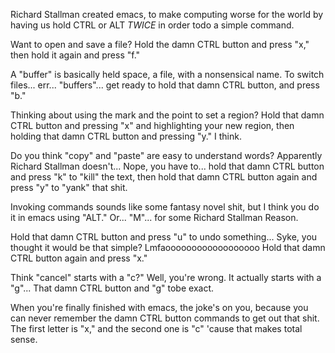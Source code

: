 Richard Stallman created emacs, to make computing worse for the world by having us hold CTRL or ALT *TWICE* in order todo a simple command.

Want to open and save a file? Hold the damn CTRL button and press "x," then hold it again and press "f."

A "buffer" is basically held space, a file, with a nonsensical name. To switch files... err... "buffers"... get ready to hold that damn CTRL button, and press "b."

Thinking about using the mark and the point to set a region? Hold that damn CTRL button and pressing "x" and highlighting your new region, then holding that damn CTRL button and pressing "y." I think.

Do you think "copy" and "paste" are easy to understand words? Apparently Richard Stallman doesn't... Nope, you have to... hold that damn CTRL button and press "k" to "kill" the text, then hold that damn CTRL button again and press "y" to "yank" that shit.

Invoking commands sounds like some fantasy novel shit, but I think you do it in emacs using "ALT." Or... "M"... for some Richard Stallman Reason.

Hold that damn CTRL button and press "u" to undo something... Syke, you thought it would be that simple? Lmfaoooooooooooooooooo Hold that damn CTRL button again and press "x."

Think "cancel" starts with a "c?" Well, you're wrong. It actually starts with a "g"... That damn CTRL button and "g" tobe exact.

When you're finally finished with emacs, the joke's on you, because you can never remember the damn CTRL button commands to get out that shit. The first letter is "x," and the second one is "c" 'cause that makes total sense.